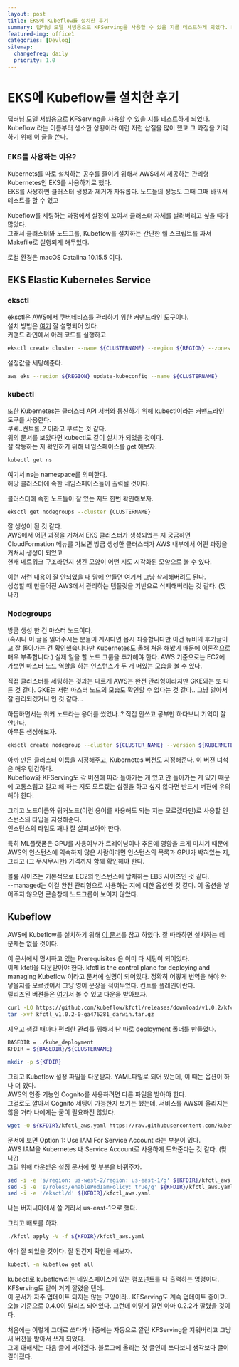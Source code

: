 ```yaml
---
layout: post
title: EKS에 Kubeflow를 설치한 후기
summary: 딥러닝 모델 서빙용으로 KFServing을 사용할 수 있을 지를 테스트하게 되었다. Kubeflow 라는 이름부터 생소한 상황이라 이런 저런 삽질을 많이 했고 그 과정을 기억하기 위해 이 글을 쓴다....
featured-img: office1
categories: [Devlog]
sitemap:
  changefreq: daily
  priority: 1.0
---
```


# EKS에 Kubeflow를 설치한 후기

딥러닝 모델 서빙용으로 KFServing을 사용할 수 있을 지를 테스트하게 되었다.  
Kubeflow 라는 이름부터 생소한 상황이라 이런 저런 삽질을 많이 했고 그 과정을 기억하기 위해 이 글을 쓴다.
  


### EKS를 사용하는 이유?

Kubernets를 따로 설치하는 공수를 줄이기 위해서 AWS에서 제공하는 관리형 Kubernetes인 EKS를 사용하기로 했다.  
EKS를 사용하면 클러스터 생성과 제거가 자유롭다. 노드들의 성능도 그때 그때 바꿔서 테스트를 할 수 있고 

Kubeflow를 세팅하는 과정에서 설정이 꼬여서 클러스터 자체를 날려버리고 싶을 때가 많았다.  
그래서 클러스터와 노드그룹, Kubeflow를 설치하는 간단한 쉘 스크립트를 짜서 Makefile로 실행되게 해두었다.  

로컬 환경은 macOS Catalina 10.15.5 이다.

## EKS Elastic Kubernetes Service

### eksctl

eksctl은 AWS에서 쿠버네티스를 관리하기 위한 커맨드라인 도구이다.  
설치 방법은 [여기](https://docs.aws.amazon.com/ko_kr/eks/latest/userguide/getting-started-eksctl.html) 잘 설명되어 있다.  
커맨드 라인에서 아래 코드를 실행하고  

```bash
eksctl create cluster --name ${CLUSTERNAME} --region ${REGION} --zones {ZONES}
```

설정값을 세팅해준다. 
```bash
aws eks --region ${REGION} update-kubeconfig --name ${CLUSTERNAME}
```

### kubectl 

또한 Kubernetes는 클러스터 API 서버와 통신하기 위해 kubectl이라는 커맨드라인 도구를 사용한다.   
쿠베..컨트롤..? 이라고 부르는 것 같다.  
위의 문서를 보았다면 kubectl도 같이 설치가 되었을 것이다.  
잘 작동하는 지 확인하기 위해 네임스페이스를 get 해보자. 
```bash
kubectl get ns
```
여기서 ns는 namespace를 의미한다.  
해당 클러스터에 속한 네임스페이스들이 출력될 것이다. 

클러스터에 속한 노드들이 잘 있는 지도 한번 확인해보자. 
```bash
eksctl get nodegroups --cluster {CLUSTERNAME}
```

잘 생성이 된 것 같다.  
AWS에서 어떤 과정을 거쳐서 EKS 클러스터가 생성되었는 지 궁금하면 CloudFormation 메뉴를 가보면 방금 생성한 클러스터가 AWS 내부에서 어떤 과정을 거쳐서 생성이 되었고  
현재 네트워크 구조라던지 생긴 모양이 어떤 지도 시각화된 모양으로 볼 수 있다.  

이런 저런 내용이 잘 안되었을 때 맘에 안들면 여기서 그냥 삭제해버려도 된다.  
생성할 때 만들어진 AWS에서 관리하는 템플릿을 기반으로 삭제해버리는 것 같다. (맞나?)

### Nodegroups

방금 생성 한 건 마스터 노드이다.   
(혹시나 이 글을 읽어주시는 분들이 계시다면 몹시 죄송합니다만 이건 뉴비의 후기글이고 잘 돌아가는 건 확인했습니다만 Kubernetes도 올해 처음 해봤기 때문에 이론적으로 매우 부족합니다.)
실제 일을 할 노드 그룹을 추가해야 한다. AWS 기준으로는 EC2에 가보면 마스터 노드 역할을 하는 인스턴스가 두 개 떠있는 모습을 볼 수 있다.  

직접 클러스터를 세팅하는 것과는 다르게 AWS는 완전 관리형이라지만 GKE와는 또 다른 것 같다. GKE는 저런 마스터 노드의 모습도 확인할 수 없다는 것 같다..  그냥 알아서 잘 관리되겠거니 인 것 같다...

하둡하면서는 워커 노드라는 용어를 썼었나..? 직접 안쓰고 공부만 하다보니 기억이 잘 안난다.  
아무튼 생성해보자. 

```bash
eksctl create nodegroup --cluster ${CLUSTER_NAME} --version ${KUBERNETESVERSION} --name ${NODENAME} --node-type ${NODETYPE} --nodes {HOWMANYNODES} --nodes-min {MINIMUM} --nodes-max {MAXIMUM} --node-volume-size {VOLUMESIZE} --ssh-public-key ${MYKEYPAIR} --managed
```
아까 만든 클러스터 이름을 지정해주고, Kubernetes 버젼도 지정해준다. 이 버젼 녀석은 매우 민감하다.  
Kubeflow와 KFServing도 각 버젼에 따라 돌아가는 게 있고 안 돌아가는 게 있기 때문에 고통스럽고 길고 왜 하는 지도 모르겠는 삽질을 하고 싶지 않다면 반드시 버젼에 유의해야 한다.  

그리고 노드이름와 워커노드(이런 용어를 사용해도 되는 지는 모르겠다만)로 사용할 인스턴스의 타입을 지정해준다.  
인스턴스의 타입도 꽤나 잘 살펴보아야 한다.  

특히 ML플랫폼은 GPU를 사용여부가 트레이닝이나 추론에 영향을 크게 미치기 때문에 AWS의 인스턴스에 익숙하지 않은 사람이라면 인스턴스의 목록과 GPU가 박혀있는 지,  그리고 (그 무시무시한) 가격까지 함께 확인해야 한다.  

볼륨 사이즈는 기본적으로 EC2의 인스턴스에 탑재하는 EBS 사이즈인 것 같다.   
--managed는 이걸 완전 관리형으로 사용하는 지에 대한 옵션인 것 같다. 이 옵션을 넣어주지 않으면 콘솔창에 노드그룹이 보이지 않았다. 



## Kubeflow

AWS에 Kubeflow를 설치하기 위해 [이 문서](https://www.kubeflow.org/docs/aws/deploy/install-kubeflow/)를 참고 하였다. 잘 따라하면 설치하는 데 문제는 없을 것이다. 

이 문서에서 명시하고 있는 Prerequisites 은 이미 다 세팅이 되어있다.  
이제 kfctl을 다운받아야 한다. kfctl is the control plane for deploying and managing Kubeflow 이라고 문서에 설명이 되어있다. 
정확히 어떻게 번역을 해야 와닿을지를 모르겠어서 그냥 영어 문장을 적어두었다. 컨트롤 플레인이란다.  
릴리즈된 버젼들은 [여기](https://github.com/kubeflow/kfctl/releases/tag/v1.0.2)서 볼 수 있고 다운을 받아보자.  

```bash
curl -LO https://github.com/kubeflow/kfctl/releases/download/v1.0.2/kfctl_v1.0.2-0-ga476281_darwin.tar.gz
tar -xvf kfctl_v1.0.2-0-ga476281_darwin.tar.gz
```

지우고 생길 때마다 편리한 관리를 위해서 난 따로 deployment 폴더를 만들었다.  
```bash
BASEDIR = ./kube_deployment
KFDIR = ${BASEDIR}/${CLUSTERNAME}

mkdir -p ${KFDIR}
```

그리고 Kubeflow 설정 파일을 다운받자. YAML파일로 되어 있는데, 이 때는 옵션이 하나 더 있다.  
AWS의 인증 기능인 Cognito를 사용하려면 다른 파일을 받아야 한다.  
그걸로도 깔아서 Cognito 세팅이 가능한지 보기는 했는데, 서비스를 AWS에 올리지는 않을 거라 나에게는 굳이 필요하진 않았다. 
```bash
wget -O ${KFDIR}/kfctl_aws.yaml https://raw.githubusercontent.com/kubeflow/manifests/v1.0-branch/kfdef/kfctl_aws.v1.0.2.yaml
```

문서에 보면 Option 1: Use IAM For Service Account 라는 부분이 있다.  
AWS IAM을 Kubernetes 내 Service Account로 사용하게 도와준다는 것 같다. (맞나?)  
그걸 위해 다운받은 설정 문서에 몇 부분을 바꿔주자. 

```bash
sed -i -e 's/region: us-west-2/region: us-east-1/g' ${KFDIR}/kfctl_aws.yaml
sed -i -e 's/roles:/enablePodIamPolicy: true/g' ${KFDIR}/kfctl_aws.yaml
sed -i -e '/eksctl/d' ${KFDIR}/kfctl_aws.yaml
```
나는 버지니아에서 쓸 거라서 us-east-1으로 했다. 

그리고 배포를 하자.
```bash
./kfctl apply -V -f ${KFDIR}/kfctl_aws.yaml
```  

아마 잘 되었을 것이다. 잘 된건지 확인을 해보자. 

```bash
kubectl -n kubeflow get all
```

kubectl로  kubeflow라는 네임스페이스에 있는 컴포넌트를 다 출력하는 명령이다.  
KFServing도 같이 거기 깔렸을 텐데..   
이 문서가 자주 업데이트 되지는 않는 모양이라.. KFServing도 계속 업데이트 중이고.. 오늘 기준으로 0.4.0이 릴리즈 되어있다. 그런데 이렇게 깔면 아마 0.2.2가 깔렸을 것이다.

처음에는 이렇게 그대로 쓰다가 나중에는 자동으로 깔린 KFServing을 지워버리고 그냥 새 버젼을 받아서 쓰게 되었다.   
그에 대해서는 다음 글에 써야겠다. 블로그에 올리는 첫 글인데 쓰다보니 생각보다 글이 길어졌다. 